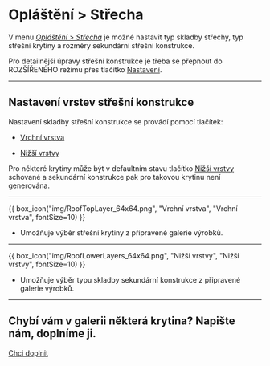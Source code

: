 
<h1>Opláštění &gt; Střecha</h1>

  <p>V menu <u><i>Opláštění &gt; Střecha</i></u> je možné nastavit typ skladby střechy, typ střešní krytiny a rozměry sekundární střešní konstrukce.</p>

  <p>Pro detailnější úpravy střešní konstrukce je třeba se přepnout do ROZŠÍŘENÉHO režimu přes tlačítko <u>Nastavení</u>.</p>

  <hr class="main"> <!-- Vodorovná čára jako oddělovač sekce -->

  <h2>Nastavení vrstev střešní konstrukce</h2>
<p>Nastavení skladby střešní konstrukce se provádí pomocí tlačítek:</p>

<ul>
  <li><p><u>Vrchní vrstva</u></p></li>
  <li><p><u>Nižší vrstvy</u></p></li>
</ul>

<p>
Pro některé krytiny může být v defaultním stavu tlačítko <u>Nižší vrstvy</u> schované a sekundární konstrukce pak pro takovou krytinu není generována.
</p> 

<hr> <!-- Vodorovná čára jako oddělovač sekce -->

{{ box_icon("img/RoofTopLayer_64x64.png", "Vrchní vrstva", "Vrchní vrstva", fontSize=10) }}
<ul>
  <li><p>Umožňuje výběr střešní krytiny z připravené galerie výrobků.</p></li>
</ul>

<hr> <!-- Vodorovná čára jako oddělovač sekce -->

{{ box_icon("img/RoofLowerLayers_64x64.png", "Nižší vrstvy", "Nižší vrstvy", fontSize=10) }}
<ul>
  <li><p>Umožňuje výběr typu skladby sekundární konstrukce z připravené galerie výrobků.</p></li>
</ul>

<hr class="main"> <!-- Vodorovná čára jako oddělovač sekce -->

<h2>Chybí vám v galerii některá krytina? Napište nám, doplníme ji.</h2>
<a href="mailto:jiri.podval@histruct.com?subject=Dotaz na HiStruct konfigurátor budov" class="btn">
  Chci doplnit
</a>

<!-- product: HiStruct Roofs -->


